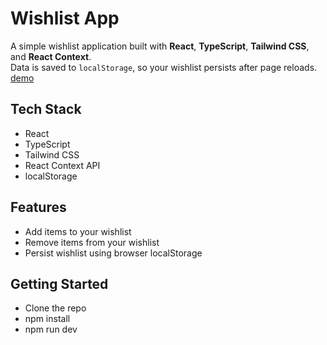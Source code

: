 # Wishlist App

A simple wishlist application built with **React**, **TypeScript**, **Tailwind CSS**, and **React Context**.  
Data is saved to `localStorage`, so your wishlist persists after page reloads.
<a href="https://shchipina.github.io/wishlist/">demo</a>

##  Tech Stack

- React
- TypeScript
- Tailwind CSS
- React Context API
- localStorage


## Features

- Add items to your wishlist
- Remove items from your wishlist
- Persist wishlist using browser localStorage

## Getting Started
-  Clone the repo
-  npm install
-  npm run dev
